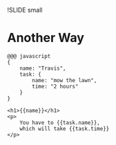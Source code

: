 !SLIDE small

# Another Way #

	@@@ javascript
	{
		name: "Travis",
		task: {
			name: "mow the lawn",
			time: "2 hours"
		}
	}

	<h1>{{name}}</h1>
	<p>
		You have to {{task.name}},
		which will take {{task.time}}
	</p>
